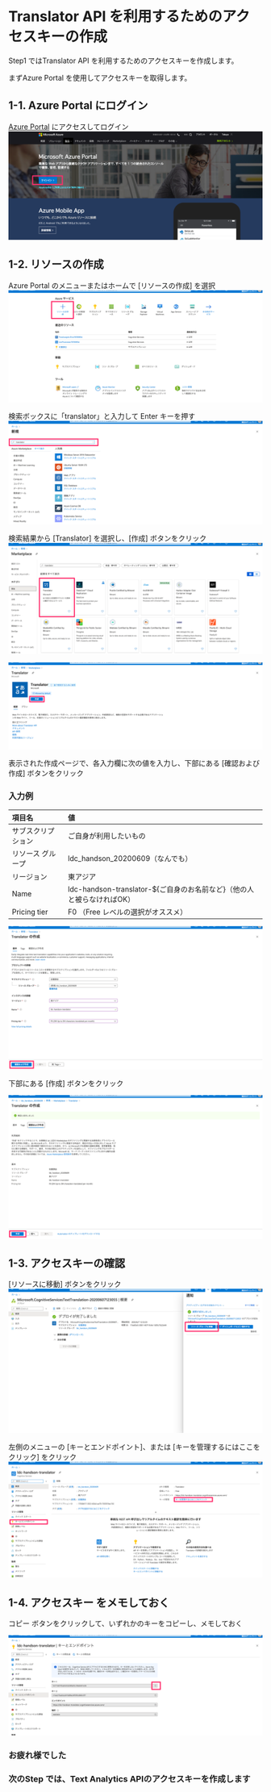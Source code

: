 # Translator API を利用するためのアクセスキーの作成

Step1 ではTranslator API を利用するためのアクセスキーを作成します。

まずAzure Portal を使用してアクセスキーを取得します。

## 1-1. Azure Portal にログイン

[Azure Portal](https://azure.microsoft.com/ja-jp/features/azure-portal/) にアクセスしてログイン
![Azure Portal](https://raw.githubusercontent.com/torisankanasan/katacoda-scenarios/master/SetupAzureAI/images/Microsoft_Azure_Portal___Microsoft_Azure.png)

## 1-2. リソースの作成

Azure Portal のメニューまたはホームで [リソースの作成] を選択
![ホーム_Microsoft_Azure](https://raw.githubusercontent.com/torisankanasan/katacoda-scenarios/master/SetupAzureAI/images/ホーム_Microsoft_Azure.png)

検索ボックスに「translator」と入力して Enter キーを押す
![新規_-_Microsoft_Azure](https://raw.githubusercontent.com/torisankanasan/katacoda-scenarios/master/SetupAzureAI/images/新規_-_Microsoft_Azure.png)

検索結果から [Translator] を選択し、[作成] ボタンをクリック
![Marketplace_-_Microsoft_Azure](https://raw.githubusercontent.com/torisankanasan/katacoda-scenarios/master/SetupAzureAI/images/Marketplace_-_Microsoft_Azure.png)

![Translator_Microsoft_Azure](https://raw.githubusercontent.com/torisankanasan/katacoda-scenarios/master/SetupAzureAI/images/Translator_Microsoft_Azure.png)

表示された作成ページで、各入力欄に次の値を入力し、下部にある [確認および作成] ボタンをクリック

### 入力例

|  項目名  |  値  |
| :-- | :-- |
|  サブスクリプション  |  ご自身が利用したいもの  |
|  リソース グループ  |  ldc_handson_20200609（なんでも）  |
|  リージョン  |  東アジア  |
|  Name  |  ldc-handson-translator-${ご自身のお名前など}（他の人と被らなければOK）  |
|  Pricing tier |  F0 （Free レベルの選択がオススメ）  |

![Translator_の作成_-_Microsoft_Azure](https://raw.githubusercontent.com/torisankanasan/katacoda-scenarios/master/SetupAzureAI/images/Translator_の作成_-_Microsoft_Azure.png)

下部にある [作成] ボタンをクリック

![Translator_の確認_Microsoft_Azure](https://raw.githubusercontent.com/torisankanasan/katacoda-scenarios/master/SetupAzureAI/images/Translator_の確認_Microsoft_Azure.png)

## 1-3. アクセスキーの確認

 [リソースに移動] ボタンをクリック
 ![Microsoft_CognitiveServicesTextTranslation_概要_Microsoft_Azure](https://raw.githubusercontent.com/torisankanasan/katacoda-scenarios/master/SetupAzureAI/images/Microsoft_CognitiveServicesTextTranslation_概要_Microsoft_Azure.png)

左側のメニューの [キーとエンドポイント]、または [キーを管理するにはここをクリック] をクリック
![ldc-handson-translator_-_Microsoft_Azure](https://raw.githubusercontent.com/torisankanasan/katacoda-scenarios/master/SetupAzureAI/images/ldc-handson-translator_-_Microsoft_Azure.png)

## 1-4. アクセスキー をメモしておく

コピー ボタンをクリックして、いずれかのキーをコピーし、メモしておく

![ldc-handson-translator___キーとエンドポイント_-_Microsoft_Azure](https://raw.githubusercontent.com/torisankanasan/katacoda-scenarios/master/SetupAzureAI/images/ldc-handson-translator___キーとエンドポイント_-_Microsoft_Azure.png)

### お疲れ様でした
### 次のStep では、Text Analytics APIのアクセスキーを作成します